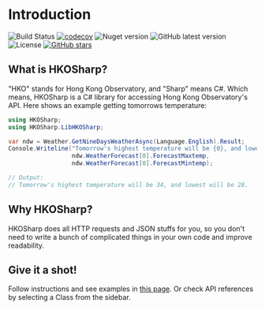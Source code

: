 # Introduction

<img src="https://github.com/ShingZhanho/HKOSharp/workflows/Build/badge.svg" alt="Build Status"> <a href="https://codecov.io/gh/ShingZhanho/HKOSharp"><img src="https://codecov.io/gh/ShingZhanho/HKOSharp/branch/master/graph/badge.svg" alt="codecov"></a> <img src="https://img.shields.io/nuget/v/HKOSharp?color=blue&amp;label=nuget" alt="Nuget version"> <img src="https://img.shields.io/github/v/release/ShingZhanho/HKOSharp?include_prereleases&amp;label=latest%20release" alt="GitHub latest version"> <img src="https://img.shields.io/github/license/ShingZhanho/HKOSharp" alt="License"> <a href="https://github.com/ShingZhanho/HKOSharp/stargazers"><img alt="GitHub stars" src="https://img.shields.io/github/stars/ShingZhanho/HKOSharp?color=yellow"></a>


## What is HKOSharp?

"HKO" stands for Hong Kong Observatory, and "Sharp" means C#. Which means, HKOSharp is a C# library for accessing Hong Kong Observatory's API. Here shows an example getting tomorrows temperature:

```c#
using HKOSharp;
using HKOSharp.LibHKOSharp;

var ndw = Weather.GetNineDaysWeatherAsync(Language.English).Result;
Console.Writeline("Tomorrow's highest temperature will be {0}, and lowest will be {1}.",
                  ndw.WeatherForecast[0].ForecastMaxtemp,
                  ndw.WeatherForecast[0].ForecastMintemp);

// Output:
// Tomorrow's highest temperature will be 34, and lowest will be 28.
```

## Why HKOSharp?

HKOSharp does all HTTP requests and JSON stuffs for you, so you don't need to write a bunch of complicated things in your own code and improve readability.

## Give it a shot!

Follow instructions and see examples in [this page](en-uk/get-started). Or check API references by selecting a Class from the sidebar.